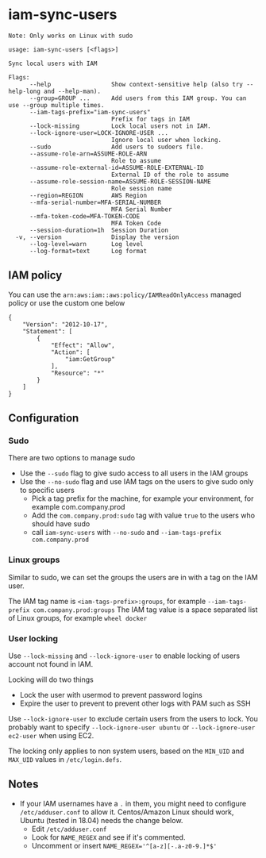 # iam-sync-users

```
Note: Only works on Linux with sudo
```

```
usage: iam-sync-users [<flags>]

Sync local users with IAM

Flags:
      --help                 Show context-sensitive help (also try --help-long and --help-man).
      --group=GROUP ...      Add users from this IAM group. You can use --group multiple times.
      --iam-tags-prefix="iam-sync-users"
                             Prefix for tags in IAM
      --lock-missing         Lock local users not in IAM.
      --lock-ignore-user=LOCK-IGNORE-USER ...
                             Ignore local user when locking.
      --sudo                 Add users to sudoers file.
      --assume-role-arn=ASSUME-ROLE-ARN
                             Role to assume
      --assume-role-external-id=ASSUME-ROLE-EXTERNAL-ID
                             External ID of the role to assume
      --assume-role-session-name=ASSUME-ROLE-SESSION-NAME
                             Role session name
      --region=REGION        AWS Region
      --mfa-serial-number=MFA-SERIAL-NUMBER
                             MFA Serial Number
      --mfa-token-code=MFA-TOKEN-CODE
                             MFA Token Code
      --session-duration=1h  Session Duration
  -v, --version              Display the version
      --log-level=warn       Log level
      --log-format=text      Log format
```

## IAM policy

You can use the `arn:aws:iam::aws:policy/IAMReadOnlyAccess` managed policy or use the custom one below

```
{
    "Version": "2012-10-17",
    "Statement": [
        {
            "Effect": "Allow",
            "Action": [
                "iam:GetGroup"
            ],
            "Resource": "*"
        }
    ]
}
```


## Configuration

### Sudo

There are two options to manage sudo
* Use the `--sudo` flag to give sudo access to all users in the IAM groups
* Use the `--no-sudo` flag and use IAM tags on the users to give sudo only to specific users
  * Pick a tag prefix for the machine, for example your environment, for example com.company.prod
  * Add the `com.company.prod:sudo` tag with value `true` to the users who should have sudo
  * call `iam-sync-users` with `--no-sudo` and `--iam-tags-prefix com.company.prod`

### Linux groups

Similar to sudo, we can set the groups the users are in with a tag on the IAM user.

The IAM tag name is `<iam-tags-prefix>:groups`, for example `--iam-tags-prefix com.company.prod:groups`
The IAM tag value is a space separated list of Linux groups, for example `wheel docker`

### User locking

Use `--lock-missing` and `--lock-ignore-user` to enable locking of users account not found in IAM.

Locking will do two things
- Lock the user with usermod to prevent password logins
- Expire the user to prevent to prevent other logs with PAM such as SSH

Use `--lock-ignore-user` to exclude certain users from the users to lock. You probably want to specify `--lock-ignore-user ubuntu` or `--lock-ignore-user ec2-user` when using EC2.

The locking only applies to non system users, based on the `MIN_UID` and `MAX_UID` values in `/etc/login.defs`.

## Notes

* If your IAM usernames have a `.` in them, you might need to configure `/etc/adduser.conf` to allow it. Centos/Amazon Linux should work, Ubuntu (tested in 18.04) needs the change below.
  * Edit `/etc/adduser.conf`
  * Look for `NAME_REGEX` and see if it's commented.
  * Uncomment or insert ```NAME_REGEX='^[a-z][-.a-z0-9.]*$'```
